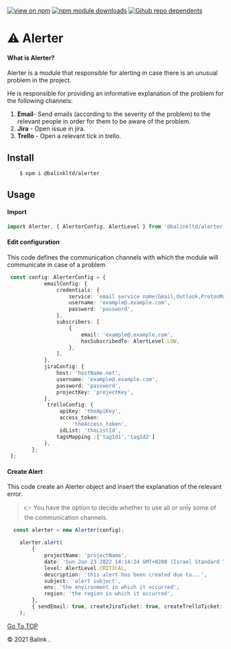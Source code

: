 [![view on npm](https://badgen.net/npm/v/@balinkltd/alerter)](https://www.npmjs.com/package/@balinkltd/alerter)
[![npm module downloads](https://badgen.net/npm/dt/@balinkltd/alerter)](https://www.npmjs.com/package/@balinkltd/alerter)
[![Gihub repo dependents](https://badgen.net/github/dependents-repo/npm-balink/alerter)](https://github.com/npm-balink/alerter)

# ⚠️ Alerter

#### What is Alerter?

Alerter is a module that responsible for alerting in case there is an unusual problem in the project.

He is responsible for providing an informative explanation of the problem for the following channels:

1. **Email**- Send emails (according to the severity of the problem) to the relevant people in order for them to be aware of the problem.
2. **Jira** - Open issue in jira.
3. **Trello** - Open a relevant tick in trello.

## Install

```
    $ npm i @balinkltd/alerter
```

## Usage

#### Import

```TypeScript
import Alerter, { AlerterConfig, AlertLevel } from '@balinkltd/alerter';
```

#### Edit configuration

This code defines the communication channels with which the module will communicate in case of a problem

```TypeScript
 const config: AlerterConfig = {
            emailConfig: {
                credentials: {
                    service: 'email service name(Gmail,Outlook,ProtonMail, etc.)',
                    username: 'example@.example.com',
                    password: 'password',
                },
                subscribers: [
                    {
                        email: 'example@.example.com',
                        hasSubscribedTo: AlertLevel.LOW,
                    },
                ],
            },
            jiraConfig: {
                host: 'hostName.net',
                username: 'example@.example.com',
                password: 'password',
                projectKey: 'projectKey',
            },
             trelloConfig: {
                 apiKey: 'theApiKey',
                 access_token:
                     'theAccess_token',
                 idList: 'theListId',
                tagsMapping :['tagId1','tagId2']
            },
        };
 };

```

#### Create Alert

This code create an Alerter object and insert the explanation of the relevant error.

> 👉 You have the option to decide whether to use all or only some of the communication channels.
>  

```TypeScript
  const alerter = new Alerter(config);

    alerter.alert(
        {
            projectName: 'projectName',
            date: 'Sun Jan 23 2022 14:14:24 GMT+0200 (Israel Standard Time)',
            level: AlertLevel.CRITICAL,
            description: 'this alert has been created due to...',
            subject: 'alert subject',
            env: 'the environment in which it occurred',
            region: 'the region in which it occurred',
        },
        { sendEmail: true, createJiraTicket: true, createTrelloTicket: true }
    );

```

[Go To TOP](#TOP)

&copy; 2021 Balink .
